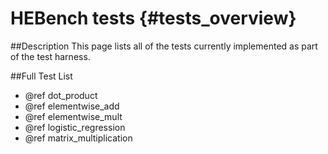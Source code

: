 HEBench tests                {#tests_overview}
========================

##Description
This page lists all of the tests currently implemented as part of the test harness.

##Full Test List
 - @ref dot_product
 - @ref elementwise_add
 - @ref elementwise_mult
 - @ref logistic_regression
 - @ref matrix_multiplication
